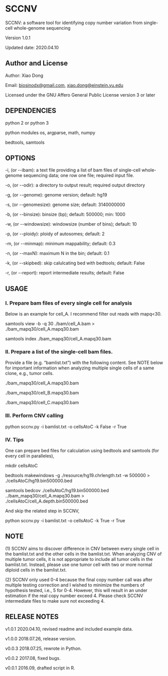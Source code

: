 # SCCNV
SCCNV: a software tool for identifying copy number variation from single-cell whole-genome sequencing

Version 1.0.1

Updated date: 2020.04.10

#####
## Author and License

Author: Xiao Dong

Email: biosinodx@gmail.com, xiao.dong@einstein.yu.edu

Licensed under the GNU Affero General Public License version 3 or later

#####
## DEPENDENCIES

python 2 or python 3

python modules os, argparse, math, numpy

bedtools, samtools

#####
## OPTIONS

-i, (or --ibam): a text file providing a list of bam files of single-cell whole-genome sequencing data; one row one file; required input file.

-o, (or --odir): a directory to output result; required output directory

-g, (or --genome): genome version; default: hg19

-s, (or --genomesize): genome size; default: 3140000000

-b, (or --binsize): binsize (bp); default: 500000; min: 1000

-w, (or --windowsize): windowsize (number of bins); default: 10

-p, (or --ploidy): ploidy of autosomes; default: 2

-m, (or --minmap): minimum mappability; default: 0.3

-n, (or --maxN): maximum N in the bin; default: 0.1

-k, (or --skipbed): skip calulcating bed with bedtools; default: False

-r, (or --report): report intermediate results; default: False

#####
## USAGE

### I. Prepare bam files of every single cell for analysis

Below is an example for cell_A. I recommend filter out reads with mapq<30.

samtools view -b -q 30 ./bam/cell_A.bam > ./bam_mapq30/cell_A.mapq30.bam

samtools index ./bam_mapq30/cell_A.mapq30.bam

### II. Prepare a list of the single-cell bam files.

Provide a file (e.g. “bamlist.txt”) with the following content. See NOTE below for important information when analyzing multiple single cells of a same clone, e.g., tumor cells.

./bam_mapq30/cell_A.mapq30.bam

./bam_mapq30/cell_B.mapq30.bam

./bam_mapq30/cell_C.mapq30.bam

### III. Perform CNV calling

python sccnv.py -i bamlist.txt -o cellsAtoC -k False -r True

### IV. Tips

One can prepare bed files for calculation using bedtools and samtools (for every cell in paralleles),

mkdir cellsAtoC

bedtools makewindows -g ./resource/hg19.chrlength.txt -w 500000 > ./cellsAtoC/hg19.bin500000.bed

samtools bedcov ./cellsAtoC/hg19.bin500000.bed ../bam_mapq30/cell_A.mapq30.bam > ./cellsAtoC/cell_A.depth.bin500000.bed

And skip the related step in SCCNV,

python sccnv.py -i bamlist.txt -o cellsAtoC -k True -r True

#####
## NOTE

(1) SCCNV aims to discover difference in CNV between every single cell in the bamlist.txt and the other cells in the bamlist.txt. When analyzing CNV of multiple tumor cells, it is not appropriate to include all tumor cells in the bamlist.txt. Instead, please use one tumor cell with two or more normal diploid cells in the bamlist.txt.

(2) SCCNV only used 0-4 because the final copy number call was after multiple testing correction and I wished to minimize the numbers of hypothesis tested, i.e., 5 for 0-4. However, this will result in an under estimation if the real copy number exceed 4. Please check SCCNV intermediate files to make sure not exceeding 4.

#####
## RELEASE NOTES

v1.0.1 2020.04.10, revised readme and included example data.

v1.0.0 2018.07.26, release version.

v0.0.3 2018.07.25, rewrote in Python.

v0.0.2 2017.08, fixed bugs.

v0.0.1 2016.09, drafted script in R.
